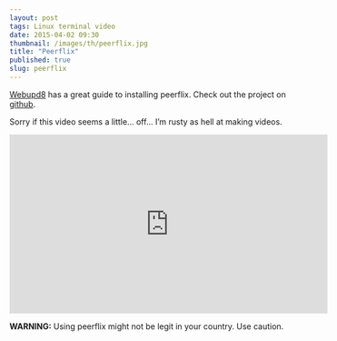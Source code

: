 ```yaml
---
layout: post
tags: Linux terminal video
date: 2015-04-02 09:30
thumbnail: /images/th/peerflix.jpg
title: "Peerflix"
published: true
slug: peerflix
---
```


[Webupd8](http://www.webupd8.org/2014/03/peerflix-stream-torrents-with-vlc-or.html) has a great guide to installing peerflix. Check out the project on [github](https://github.com/mafintosh/peerflix).

Sorry if this video seems a little… off… I’m rusty as hell at making videos.

<iframe width="560" height="315" src="https://www.youtube.com/embed/ETA2encSLAc" frameborder="0" allowfullscreen></iframe>

__WARNING:__ Using peerflix might not be legit in your country. Use caution.
